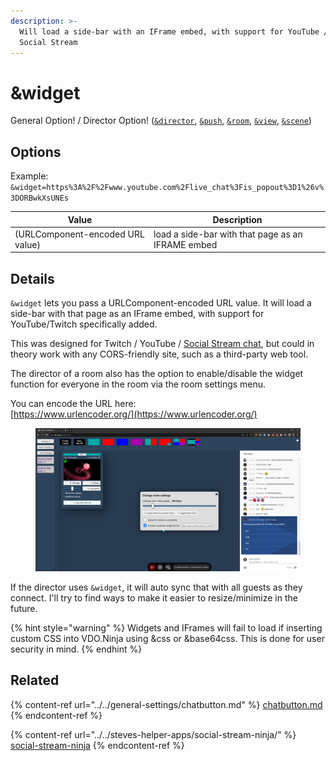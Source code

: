 ```yaml
---
description: >-
  Will load a side-bar with an IFrame embed, with support for YouTube / Twitch /
  Social Stream
---
```


# \&widget

General Option! / Director Option! ([`&director`](../../viewers-settings/director.md), [`&push`](../../source-settings/push.md), [`&room`](../../general-settings/room.md), [`&view`](../view-parameters/view.md), [`&scene`](../view-parameters/scene.md))

## Options

Example: `&widget=https%3A%2F%2Fwww.youtube.com%2Flive_chat%3Fis_popout%3D1%26v%3DORBwkXsUNEs`

<table><thead><tr><th width="208">Value</th><th>Description</th></tr></thead><tbody><tr><td>(URLComponent-encoded URL value)</td><td>load a side-bar with that page as an IFRAME embed</td></tr></tbody></table>

## Details

`&widget` lets you pass a URLComponent-encoded URL value. It will load a side-bar with that page as an IFrame embed, with support for YouTube/Twitch specifically added.

This was designed for Twitch / YouTube / [Social Stream chat](../../steves-helper-apps/social-stream-ninja/), but could in theory work with any CORS-friendly site, such as a third-party web tool.

The director of a room also has the option to enable/disable the widget function for everyone in the room via the room settings menu.

You can encode the URL here:\
[https://www.urlencoder.org/](https://www.urlencoder.org/)

<figure><img src="../../.gitbook/assets/image (7) (1) (1) (3) (1).png" alt=""><figcaption></figcaption></figure>

If the director uses `&widget`, it will auto sync that with all guests as they connect. I'll try to find ways to make it easier to resize/minimize in the future.

{% hint style="warning" %}
Widgets and IFrames will fail to load if inserting custom CSS into VDO.Ninja using \&css or \&base64css.  This is done for user security in mind.
{% endhint %}

## Related

{% content-ref url="../../general-settings/chatbutton.md" %}
[chatbutton.md](../../general-settings/chatbutton.md)
{% endcontent-ref %}

{% content-ref url="../../steves-helper-apps/social-stream-ninja/" %}
[social-stream-ninja](../../steves-helper-apps/social-stream-ninja/)
{% endcontent-ref %}
